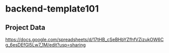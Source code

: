 # backend-template101
## Project Data
https://docs.google.com/spreadsheets/d/17tHB_cSeBHbYZfhfVZizukOW6Cg_6esDEfGl5Lw7_1M/edit?usp=sharing
